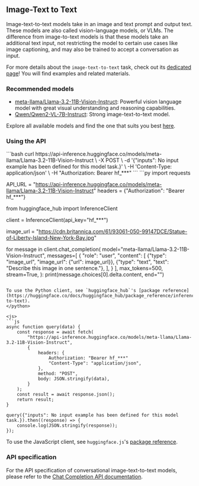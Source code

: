 <!---
This markdown file has been generated from a script. Please do not edit it directly.
For more details, check out:
- the `generate.ts` script: https://github.com/huggingface/hub-docs/blob/main/scripts/api-inference/scripts/generate.ts
- the task template defining the sections in the page: https://github.com/huggingface/hub-docs/tree/main/scripts/api-inference/templates/task/image-text-to-text.handlebars
- the input jsonschema specifications used to generate the input markdown table: https://github.com/huggingface/huggingface.js/blob/main/packages/tasks/src/tasks/image-text-to-text/spec/input.json
- the output jsonschema specifications used to generate the output markdown table: https://github.com/huggingface/huggingface.js/blob/main/packages/tasks/src/tasks/image-text-to-text/spec/output.json
- the snippets used to generate the example:
  - curl: https://github.com/huggingface/huggingface.js/blob/main/packages/tasks/src/snippets/curl.ts
  - python: https://github.com/huggingface/huggingface.js/blob/main/packages/tasks/src/snippets/python.ts
  - javascript: https://github.com/huggingface/huggingface.js/blob/main/packages/tasks/src/snippets/js.ts
- the "tasks" content for recommended models: https://huggingface.co/api/tasks
--->

## Image-Text to Text

Image-text-to-text models take in an image and text prompt and output text. These models are also called vision-language models, or VLMs. The difference from image-to-text models is that these models take an additional text input, not restricting the model to certain use cases like image captioning, and may also be trained to accept a conversation as input.

<Tip>

For more details about the `image-text-to-text` task, check out its [dedicated page](https://huggingface.co/tasks/image-text-to-text)! You will find examples and related materials.

</Tip>

### Recommended models

- [meta-llama/Llama-3.2-11B-Vision-Instruct](https://huggingface.co/meta-llama/Llama-3.2-11B-Vision-Instruct): Powerful vision language model with great visual understanding and reasoning capabilities.
- [Qwen/Qwen2-VL-7B-Instruct](https://huggingface.co/Qwen/Qwen2-VL-7B-Instruct): Strong image-text-to-text model.

Explore all available models and find the one that suits you best [here](https://huggingface.co/models?inference=warm&pipeline_tag=image-text-to-text&sort=trending).

### Using the API


<inferencesnippet>

<curl>
```bash
curl https://api-inference.huggingface.co/models/meta-llama/Llama-3.2-11B-Vision-Instruct \
	-X POST \
	-d '{"inputs": No input example has been defined for this model task.}' \
	-H 'Content-Type: application/json' \
	-H "Authorization: Bearer hf_***"
```
</curl>

<python>
```py
import requests

API_URL = "https://api-inference.huggingface.co/models/meta-llama/Llama-3.2-11B-Vision-Instruct"
headers = {"Authorization": "Bearer hf_***"}

from huggingface_hub import InferenceClient

client = InferenceClient(api_key="hf_***")

image_url = "https://cdn.britannica.com/61/93061-050-99147DCE/Statue-of-Liberty-Island-New-York-Bay.jpg"

for message in client.chat_completion(
	model="meta-llama/Llama-3.2-11B-Vision-Instruct",
	messages=[
		{
			"role": "user",
			"content": [
				{"type": "image_url", "image_url": {"url": image_url}},
				{"type": "text", "text": "Describe this image in one sentence."},
			],
		}
	],
	max_tokens=500,
	stream=True,
):
	print(message.choices[0].delta.content, end="")
```

To use the Python client, see `huggingface_hub`'s [package reference](https://huggingface.co/docs/huggingface_hub/package_reference/inference_client#huggingface_hub.InferenceClient.image_text-to-text).
</python>

<js>
```js
async function query(data) {
	const response = await fetch(
		"https://api-inference.huggingface.co/models/meta-llama/Llama-3.2-11B-Vision-Instruct",
		{
			headers: {
				Authorization: "Bearer hf_***"
				"Content-Type": "application/json",
			},
			method: "POST",
			body: JSON.stringify(data),
		}
	);
	const result = await response.json();
	return result;
}

query({"inputs": No input example has been defined for this model task.}).then((response) => {
	console.log(JSON.stringify(response));
});
```

To use the JavaScript client, see `huggingface.js`'s [package reference](https://huggingface.co/docs/huggingface.js/inference/classes/HfInference#imagetext-to-text).
</js>

</inferencesnippet>



### API specification

For the API specification of conversational image-text-to-text models, please refer to the [Chat Completion API documentation](https://huggingface.co/docs/api-inference/tasks/chat-completion#api-specification).


